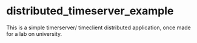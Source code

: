 distributed_timeserver_example
==============================

This is a simple timerserver/ timeclient distributed application, once made for a lab on university.
